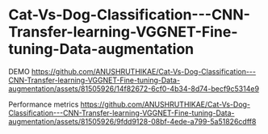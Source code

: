 # Cat-Vs-Dog-Classification---CNN-Transfer-learning-VGGNET-Fine-tuning-Data-augmentation

DEMO
https://github.com/ANUSHRUTHIKAE/Cat-Vs-Dog-Classification---CNN-Transfer-learning-VGGNET-Fine-tuning-Data-augmentation/assets/81505926/14f82672-6cf0-4b34-8d74-becf9c5314e9

Performance metrics
https://github.com/ANUSHRUTHIKAE/Cat-Vs-Dog-Classification---CNN-Transfer-learning-VGGNET-Fine-tuning-Data-augmentation/assets/81505926/9fdd9128-08bf-4ede-a799-5a51826cdff8

